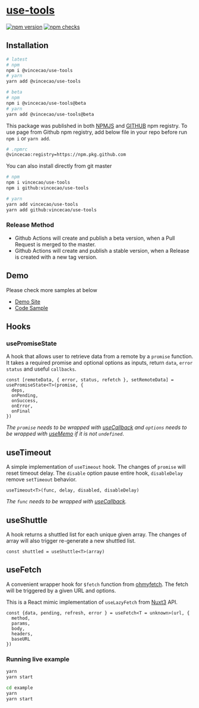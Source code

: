 # [use-tools](https://www.npmjs.com/package/@vincecao/use-tools)

[![npm version](https://badge.fury.io/js/@vincecao%2Fuse-tools.svg)](https://badge.fury.io/js/@vincecao%2Fuse-tools)
[![npm checks](https://badgen.net/github/checks/vincecao/use-tools)](https://github.com/vincecao/use-tools/actions)

## Installation

```bash
# latest
# npm
npm i @vincecao/use-tools
# yarn
yarn add @vincecao/use-tools

# beta
# npm
npm i @vincecao/use-tools@beta
# yarn
yarn add @vincecao/use-tools@beta
```

This package was published in both [NPMJS](https://www.npmjs.com/package/@vincecao/use-tools) and [GITHUB](https://github.com/vincecao/use-tools/packages/1555582) npm registry.
To use page from Github npm registry, add below file in your repo before run `npm i` or `yarn add`.

```bash
# .npmrc
@vincecao:registry=https://npm.pkg.github.com
```

You can also install directly from git master
```bash
# npm
npm i vincecao/use-tools
npm i github:vincecao/use-tools

# yarn
yarn add vincecao/use-tools
yarn add github:vincecao/use-tools
```

### Release Method
- Github Actions will create and publish a beta version, when a Pull Request is merged to the master.
- Github Actions will create and publish a stable version, when a Release is created with a new tag version.

## Demo

Please check more samples at below
- [Demo Site](https://vince-amazing.com/use-tools/)
- [Code Sample](https://github.com/vincecao/use-tools/tree/master/example)

## Hooks
### usePromiseState

A hook that allows user to retrieve data from a remote by a `promise` function. It takes a required promise and optional options as inputs, return `data`, `error` `status` and useful `callbacks`.

```tsx
const [remoteData, { error, status, refetch }, setRemoteData] = usePromiseState<T>(promise, {
  deps,
  onPending,
  onSuccess,
  onError,
  onFinal
})
```
_The `promise` needs to be wrapped with [useCallback](https://reactjs.org/docs/hooks-reference.html#usecallback) and `options` needs to be wrapped with [useMemo](https://reactjs.org/docs/hooks-reference.html#usememo) if it is not `undefined`_.
## useTimeout

A simple implementation of `useTimeout` hook. The changes of `promise` will reset timeout delay. The `disable` option pause entire hook, `disableDelay` remove `setTimeout` behavior.

```tsx
useTimeout<T>(func, delay, disabled, disableDelay)
```

_The `func` needs to be wrapped with [useCallback](https://reactjs.org/docs/hooks-reference.html#usecallback)._

## useShuttle

A hook returns a shuttled list for each unique given array. The changes of array will also trigger re-generate a new shuttled list.

```tsx
const shuttled = useShuttle<T>(array)
```

## useFetch

A convenient wrapper hook for `$fetch` function from [ohmyfetch](https://github.com/unjs/ohmyfetch). The fetch will be triggered by a given URL and options.

This is a React mimic implementation of `useLazyFetch` from [Nuxt3](https://v3.nuxtjs.org/api/composables/use-lazy-fetch) API.

```tsx
const {data, pending, refresh, error } = useFetch<T = unknown>(url, {
  method,
  params,
  body,
  headers,
  baseURL
})
```

### Running live example

```bash
yarn
yarn start

cd example
yarn
yarn start
```
